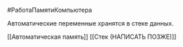 #РаботаПамятиКомпьютера 

Автоматические переменные хранятся в стеке данных.

[[Автоматическая память]]
[[Стек (НАПИСАТЬ ПОЗЖЕ)]]